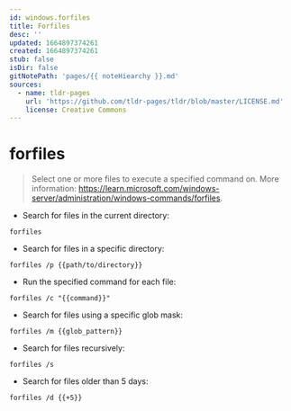 ```yaml
---
id: windows.forfiles
title: Forfiles
desc: ''
updated: 1664897374261
created: 1664897374261
stub: false
isDir: false
gitNotePath: 'pages/{{ noteHiearchy }}.md'
sources:
  - name: tldr-pages
    url: 'https://github.com/tldr-pages/tldr/blob/master/LICENSE.md'
    license: Creative Commons
---
```

# forfiles

> Select one or more files to execute a specified command on.
> More information: <https://learn.microsoft.com/windows-server/administration/windows-commands/forfiles>.

- Search for files in the current directory:

`forfiles`

- Search for files in a specific directory:

`forfiles /p {{path/to/directory}}`

- Run the specified command for each file:

`forfiles /c "{{command}}"`

- Search for files using a specific glob mask:

`forfiles /m {{glob_pattern}}`

- Search for files recursively:

`forfiles /s`

- Search for files older than 5 days:

`forfiles /d {{+5}}`

